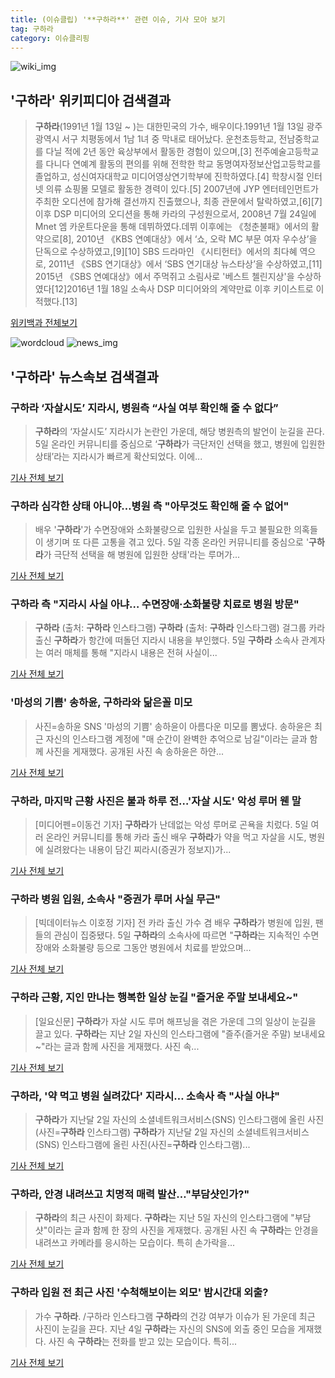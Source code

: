 ```yaml
---
title: (이슈클립) '**구하라**' 관련 이슈, 기사 모아 보기
tag: 구하라
category: 이슈클리핑
---
```

![wiki_img](https://user-images.githubusercontent.com/42597476/44503234-41136a80-a6d0-11e8-9071-6fc6418eafe4.png)
## **'**구하라**'** 위키피디아 검색결과
>**구하라**(1991년 1월 13일 ~ )는 대한민국의 가수, 배우이다.1991년 1월 13일 광주광역시 서구 치평동에서 1남 1녀 중 막내로 태어났다. 운천초등학교, 전남중학교를 다닐 적에 2년 동안 육상부에서 활동한 경험이 있으며,[3] 전주예술고등학교를 다니다 연예계 활동의 편의를 위해 전학한 학교 동명여자정보산업고등학교를 졸업하고, 성신여자대학교 미디어영상연기학부에 진학하였다.[4] 학창시절 인터넷 의류 쇼핑몰 모델로 활동한 경력이 있다.[5] 2007년에 JYP 엔터테인먼트가 주최한 오디션에 참가해 결선까지 진출했으나, 최종 관문에서 탈락하였고,[6][7] 이후 DSP 미디어의 오디션을 통해 카라의 구성원으로서, 2008년 7월 24일에 Mnet 엠 카운트다운을 통해 데뷔하였다.데뷔 이후에는 《청춘불패》에서의 활약으로[8], 2010년 《KBS 연예대상》에서 ‘쇼, 오락 MC 부문 여자 우수상’을 단독으로 수상하였고,[9][10] SBS 드라마인 《시티헌터》에서의 최다혜 역으로, 2011년 《SBS 연기대상》에서 ‘SBS 연기대상 뉴스타상’을 수상하였고,[11] 2015년 《SBS 연예대상》에서 주먹쥐고 소림사로 '베스트 첼린지상'을 수상하였다[12]2016년 1월 18일 소속사 DSP 미디어와의 계약만료 이후 키이스트로 이적했다.[13]

<a href="https://ko.wikipedia.org/wiki/구하라" target="_blank">위키백과 전체보기</a>

![wordcloud](https://s3.ap-northeast-2.amazonaws.com/lyrics101-wordcloud/2018-09-06-1536178852.png)
![news_img](https://user-images.githubusercontent.com/42597476/44507050-1206f400-a6e4-11e8-8d98-7ffbfebb353f.png)
## **'**구하라**'** 뉴스속보 검색결과
### **구하라** ‘자살시도’ 지라시, 병원측 “사실 여부 확인해 줄 수 없다”

>**구하라**의 ‘자살시도’ 지라시가 논란인 가운데, 해당 병원측의 발언이 눈길을 끈다. 5일 온라인 커뮤니티를 중심으로 ‘**구하라**가 극단저인 선택을 했고, 병원에 입원한 상태’라는 지라시가 빠르게 확산되었다. 이에...

<a href="http://www.kookje.co.kr/news2011/asp/newsbody.asp?code=0500&key=20180906.99099002120" target="_blank">기사 전체 보기</a>

### **구하라** 심각한 상태 아니야…병원 측 "아무것도 확인해 줄 수 없어"

>배우 '**구하라**'가 수면장애와 소화불량으로 입원한 사실을 두고 불필요한 의혹들이 생기며 또 다른 고통을 겪고 있다. 5일 각종 온라인 커뮤니티를 중심으로 '**구하라**가 극단적 선택을 해 병원에 입원한 상태'라는 루머가...

<a href="http://leaders.asiae.co.kr/news/articleView.html?idxno=74054" target="_blank">기사 전체 보기</a>

### **구하라** 측 "지라시 사실 아냐… 수면장애·소화불량 치료로 병원 방문"

>**구하라** (출처: **구하라** 인스타그램) **구하라** (출처: **구하라** 인스타그램) 걸그룹 카라 출신 **구하라**가 항간에 떠돌던 지라시 내용을 부인했다. 5일 **구하라** 소속사 관계자는 여러 매체를 통해 "지라시 내용은 전혀 사실이...

<a href="http://www.newscj.com/news/articleView.html?idxno=552536" target="_blank">기사 전체 보기</a>

### '마성의 기쁨' 송하윤, **구하라**와 닮은꼴 미모

>사진=송하윤 SNS '마성의 기쁨' 송하윤이 아름다운 미모를 뽐냈다. 송하윤은 최근 자신의 인스타그램 계정에 "매 순간이 완벽한 추억으로 남길"이라는 글과 함께 사진을 게재했다. 공개된 사진 속 송하윤은 하얀...

<a href="http://www.nextdaily.co.kr/news/article.html?id=20180906800004" target="_blank">기사 전체 보기</a>

### **구하라**, 마지막 근황 사진은 불과 하루 전…'자살 시도' 악성 루머 웬 말

>[미디어펜=이동건 기자] **구하라**가 난데없는 악성 루머로 곤욕을 치렀다. 5일 여러 온라인 커뮤니티를 통해 카라 출신 배우 **구하라**가 약을 먹고 자살을 시도, 병원에 실려왔다는 내용이 담긴 찌라시(증권가 정보지)가...

<a href="http://www.mediapen.com/news/view/380899" target="_blank">기사 전체 보기</a>

### **구하라** 병원 입원, 소속사 "증권가 루머 사실 무근"

>[빅데이터뉴스 이호정 기자] 전 카라 출신 가수 겸 배우 **구하라**가 병원에 입원, 팬들의 관심이 집중됐다. 5일 **구하라**의 소속사에 따르면 "**구하라**는 지속적인 수면장애와 소화불량 등으로 그동안 병원에서 치료를 받았으며...

<a href="http://www.thebigdata.co.kr/view.php?ud=2018090604063619015f4c7cf5da_23" target="_blank">기사 전체 보기</a>

### **구하라** 근황, 지인 만나는 행복한 일상 눈길 "즐거운 주말 보내세요~"

>[일요신문] **구하라**가 자살 시도 루머 해프닝을 겪은 가운데 그의 일상이 눈길을 끌고 있다.   **구하라**는 지난 2일 자신의 인스타그램에 "즐주(즐거운 주말) 보내세요~"라는 글과 함께 사진을 게재했다.   사진 속...

<a href="http://ilyo.co.kr/?ac=article_view&entry_id=308944" target="_blank">기사 전체 보기</a>

### **구하라**, '약 먹고 병원 실려갔다' 지라시… 소속사 측 "사실 아냐"

>**구하라**가 지난달 2일 자신의 소셜네트워크서비스(SNS) 인스타그램에 올린 사진(사진=**구하라** 인스타그램) **구하라**가 지난달 2일 자신의 소셜네트워크서비스(SNS) 인스타그램에 올린 사진(사진=**구하라** 인스타그램)...

<a href="http://www.asiatime.co.kr/news/articleView.html?idxno=198023" target="_blank">기사 전체 보기</a>

### **구하라**, 안경 내려쓰고 치명적 매력 발산…"부담샷인가?"

>**구하라**의 최근 사진이 화제다. **구하라**는 지난 5일 자신의 인스타그램에 "부담샷"이라는 글과 함께 한 장의 사진을 게재했다. 공개된 사진 속 **구하라**는 안경을 내려쓰고 카메라를 응시하는 모습이다. 특히 손가락을...

<a href="http://www.topstarnews.net/news/articleView.html?idxno=477526" target="_blank">기사 전체 보기</a>

### **구하라** 입원 전 최근 사진 '수척해보이는 외모' 밤시간대 외출?

>가수 **구하라**. /구하라 인스타그램  **구하라**의 건강 여부가 이슈가 된 가운데 최근 사진이 눈길을 끈다.  지난 4일 **구하라**는 자신의  SNS에 외출 중인 모습을 게재했다. 사진 속 **구하라**는 전화를 받고 있는 모습이다.  특히...

<a href="http://www.kyeongin.com/main/view.php?key=20180906000155322" target="_blank">기사 전체 보기</a>


